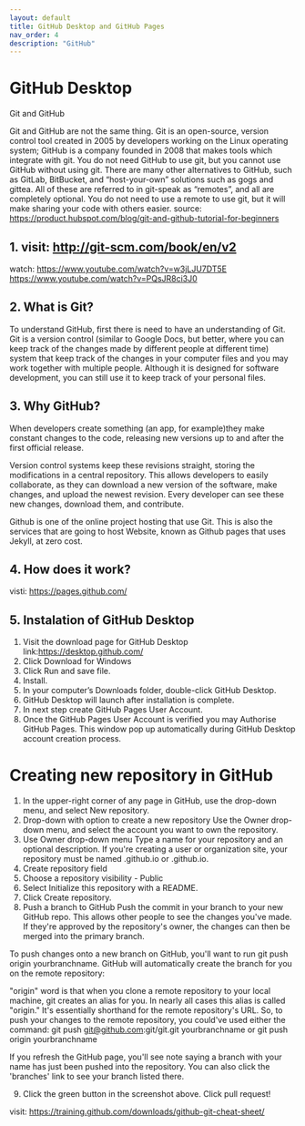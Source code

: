 ```yaml
---
layout: default
title: GitHub Desktop and GitHub Pages
nav_order: 4
description: "GitHub"
---
```


# GitHub Desktop

Git and GitHub  

Git and GitHub are not the same thing. Git is an open-source, version control tool created in 2005 by developers working on the Linux operating system; GitHub is a company founded in 2008 that makes tools which integrate with git. You do not need GitHub to use git, but you cannot use GitHub without using git. There are many other alternatives to GitHub, such as GitLab, BitBucket, and “host-your-own” solutions such as gogs and gittea. All of these are referred to in git-speak as “remotes”, and all are completely optional. You do not need to use a remote to use git, but it will make sharing your code with others easier.
source: https://product.hubspot.com/blog/git-and-github-tutorial-for-beginners

## 1. visit: http://git-scm.com/book/en/v2

watch: https://www.youtube.com/watch?v=w3jLJU7DT5E
https://www.youtube.com/watch?v=PQsJR8ci3J0


## 2. What is Git?
   
To understand GitHub, first there is need to have an understanding of Git. 
Git is a version control (similar to Google Docs, but better, where you can keep track of the changes made by different people at different time) system that keep track of the changes in your computer files and you may work together with multiple people. Although it is designed for software development, you can still use it to keep track of your personal files.


## 3.  Why GitHub?

When developers create something (an app, for example)they make constant changes to the code, releasing new versions up to and after the first official release.

Version control systems keep these revisions straight, storing the modifications in a central repository. This allows developers to easily collaborate, as they can download a new version of the software, make changes, and upload the newest revision. Every developer can see these new changes, download them, and contribute.

Github is one of the online project hosting that use Git. This is also the services that are going to host Website, known as Github pages that uses Jekyll, at zero cost.


## 4. How does it work?
   visti: https://pages.github.com/

## 5. Instalation of GitHub Desktop

1. Visit the download page for GitHub Desktop link:https://desktop.github.com/ 
2. Click Download for Windows
3. Click Run and save file.
4. Install.
5. In your computer’s Downloads folder, double-click GitHub Desktop.
6. GitHub Desktop will launch after installation is complete.
7. In next step create GitHub Pages User Account.
8. Once the GitHub Pages User Account is verified you may Authorise GitHub Pages. This window pop up automatically during GitHub Desktop account creation process.

# Creating new repository in GitHub

1. In the upper-right corner of any page in GitHub, use the  drop-down menu, and select New repository.
2. Drop-down with option to create a new repository
Use the Owner drop-down menu, and select the account you want to own the repository.
3. Use Owner drop-down menu
Type a name for your repository and an optional description. If you're creating a user or organization site, your repository must be named <user>.github.io or <organization>.github.io. 
4. Create repository field
5. Choose a repository visibility - Public
6. Select Initialize this repository with a README.
7. Click Create repository.
8. Push a branch to GitHub
Push the commit in your branch to your new GitHub repo. This allows other people to see the changes you've made. If they're approved by the repository's owner, the changes can then be merged into the primary branch.

To push changes onto a new branch on GitHub, you'll want to run git push origin yourbranchname. GitHub will automatically create the branch for you on the remote repository:

"origin" word is that when you clone a remote repository to your local machine, git creates an alias for you. In nearly all cases this alias is called "origin." It's essentially shorthand for the remote repository's URL. So, to push your changes to the remote repository, you could've used either the command: git push git@github.com:git/git.git yourbranchname or git push origin yourbranchname

If you refresh the GitHub page, you'll see note saying a branch with your name has just been pushed into the repository. You can also click the 'branches' link to see your branch listed there.

9. Click the green button in the screenshot above. Click pull request!

visit: https://training.github.com/downloads/github-git-cheat-sheet/
